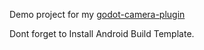 Demo project for my [godot-camera-plugin](https://github.com/funabab/godot-camera-plugin)

Dont forget to Install Android Build Template.